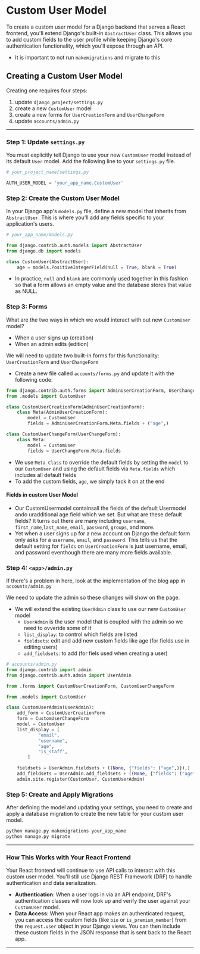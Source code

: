 # Custom User Model

To create a custom user model for a Django backend that serves a React frontend, you'll extend Django's built-in `AbstractUser` class. This allows you to add custom fields to the user profile while keeping Django's core authentication functionality, which you'll expose through an API.
- It is important to not run `makemigrations` and migrate to this

## Creating a Custom User Model
Creating one requires four steps:
1. update `django_project/settings.py`
2. create a new `CustomUser` model
3. create a new forms for `UserCreationForm` and `UserChangeForm`
4. update `accounts/admin.py` 
-----
### Step 1: Update `settings.py`

You must explicitly tell Django to use your new `CustomUser` model instead of its default `User` model. Add the following line to your `settings.py` file.

```python
# your_project_name/settings.py

AUTH_USER_MODEL = 'your_app_name.CustomUser'
```

### Step 2: Create the Custom User Model

In your Django app's `models.py` file, define a new model that inherits from `AbstractUser`. This is where you'll add any fields specific to your application's users.

```python
# your_app_name/models.py

from django.contrib.auth.models import AbstractUser
from django.db import models

class CustomUser(AbstractUser):
    age = models.PositiveIntegerField(null = True, blank = True)
```
-  In practice, `null` and `blank` are commonly used together in this fashion so that a form allows an empty value and the database stores that value as NULL.

### Step 3: Forms
What are the two ways in which we would interact with out new `CustomUser` model? 
- When a user signs up (creation)
- When an admin edits (edition)

We will need to update two built-in forms for this functionality: `UserCreationForm` and `UserChangeForm`

- Create a new file called `accounts/forms.py` and update it with the following code:
```python
from django.contrib.auth.forms import AdminUserCreationForm, UserChangeForm
from .models import CustomUser

class CustomUserCreationForm(AdminUserCreationForm):
    class Meta(AdminUserCreationForm):
        model = CustomUser
        fields = AdminUserCreationForm.Meta.fields + ("age",)

class CustomUserChangeForm(UserChangeForm):
    class Meta:
        model = CustomUser
        fields = UserChangeForm.Meta.fields
```
- We use `Meta Class` to override the default fields by setting the `model` to our `CustomUser` and using the default fields via `Meta.fields` which includes all default fields
- To add the custom fields, `age`, we simply tack it on at the end

#### Fields in custom User Model 
-  Our CustomUsermodel containsall the fields of the default Usermodel ando uradditional age field which we set. But what are these default fields? It turns out there are many including `username`, `first_name`,`last_name`, `email`, `password`, `groups`, and more. 
- Yet when a user signs up for a new account on Django the default form only asks for a `username`, `email`, and `password`. This tells us that the default setting for `fields` on `UserCreationForm` is just username, email, and password eventhough there are many more fields available.

### Step 4: `<app>/admin.py`
If there's a problem in here, look at the implementation of the blog app in `accounts/admin.py`

We need to update the admin so these changes will show on the page.
- We will extend the existing `UserAdmin` class to use our new `CustomUser` model 
    - `UserAdmin` is the user model that is coupled with the admin so we need to ovveride some of it
    - `list_display`: to control which fields are listed
    - `fieldsets`: edit and add new custom fields like age (for fields use in editing users)
    - `add_fieldsets`: to add (for fiels used when creating a user)
```python
# accounts/admin.py
from django.contrib import admin
from django.contrib.auth.admin import UserAdmin

from .forms import CustomUserCreationForm, CustomUserChangeForm

from .models import CustomUser

class CustomUserAdmin(UserAdmin):
    add_form = CustomUserCreationForm
    form = CustomUserChangeForm
    model = CustomUser
    list_display = [
            "email",
            "username",
            "age",
            "is_staff",
        ]

    fieldsets = UserAdmin.fieldsets + ((None, {"fields": ("age",)}),)
    add_fieldsets = UserAdmin.add_fieldsets + ((None, {"fields": ("age",)}),)
    admin.site.register(CustomUser, CustomUserAdmin)
```
### Step 5: Create and Apply Migrations

After defining the model and updating your settings, you need to create and apply a database migration to create the new table for your custom user model.

```bash
python manage.py makemigrations your_app_name
python manage.py migrate
```

-----

### How This Works with Your React Frontend

Your React frontend will continue to use API calls to interact with this custom user model. You'll still use Django REST Framework (DRF) to handle authentication and data serialization.

  * **Authentication**: When a user logs in via an API endpoint, DRF's authentication classes will now look up and verify the user against your `CustomUser` model.
  * **Data Access**: When your React app makes an authenticated request, you can access the custom fields (like `bio` or `is_premium_member`) from the `request.user` object in your Django views. You can then include these custom fields in the JSON response that is sent back to the React app.

-----

